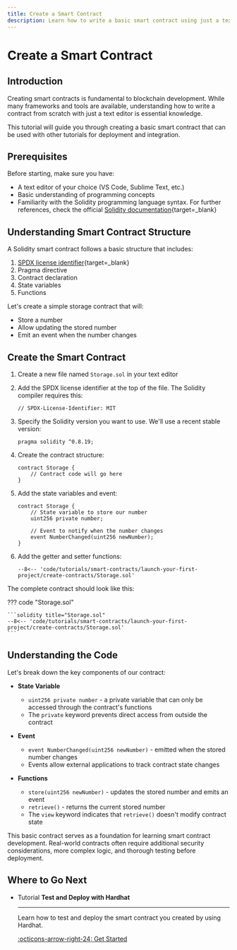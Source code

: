 ```yaml
---
title: Create a Smart Contract
description: Learn how to write a basic smart contract using just a text editor. This guide covers creating and preparing a contract for deployment on Asset Hub.
---
```


# Create a Smart Contract

## Introduction

Creating smart contracts is fundamental to blockchain development. While many frameworks and tools are available, understanding how to write a contract from scratch with just a text editor is essential knowledge.

This tutorial will guide you through creating a basic smart contract that can be used with other tutorials for deployment and integration.

## Prerequisites

Before starting, make sure you have:

- A text editor of your choice (VS Code, Sublime Text, etc.)
- Basic understanding of programming concepts
- Familiarity with the Solidity programming language syntax. For further references, check the official [Solidity documentation](https://docs.soliditylang.org/en/latest/){target=\_blank}

## Understanding Smart Contract Structure

A Solidity smart contract follows a basic structure that includes:

1. [SPDX license identifier](https://docs.soliditylang.org/en/v0.6.8/layout-of-source-files.html){target=\_blank}
2. Pragma directive
3. Contract declaration
4. State variables
5. Functions

Let's create a simple storage contract that will:

- Store a number
- Allow updating the stored number
- Emit an event when the number changes

## Create the Smart Contract

1. Create a new file named `Storage.sol` in your text editor

2. Add the SPDX license identifier at the top of the file. The Solidity compiler requires this:

    ```solidity
    // SPDX-License-Identifier: MIT
    ```

3. Specify the Solidity version you want to use. We'll use a recent stable version:

    ```solidity
    pragma solidity ^0.8.19;
    ```

4. Create the contract structure:

    ```solidity
    contract Storage {
        // Contract code will go here
    }
    ```

5. Add the state variables and event:

    ```solidity
    contract Storage {
        // State variable to store our number
        uint256 private number;
        
        // Event to notify when the number changes
        event NumberChanged(uint256 newNumber);
    }
    ```

6. Add the getter and setter functions:

    ```solidity
    --8<-- 'code/tutorials/smart-contracts/launch-your-first-project/create-contracts/Storage.sol'
    ```

The complete contract should look like this:

??? code "Storage.sol"

    ```solidity title="Storage.sol"
    --8<-- 'code/tutorials/smart-contracts/launch-your-first-project/create-contracts/Storage.sol'
    ```

## Understanding the Code

Let's break down the key components of our contract:

- **State Variable**

    - `uint256 private number` - a private variable that can only be accessed through the contract's functions
    - The `private` keyword prevents direct access from outside the contract

- **Event**

    - `event NumberChanged(uint256 newNumber)` - emitted when the stored number changes
    - Events allow external applications to track contract state changes

- **Functions**

    - `store(uint256 newNumber)` - updates the stored number and emits an event
    - `retrieve()` - returns the current stored number
    - The `view` keyword indicates that `retrieve()` doesn't modify contract state


This basic contract serves as a foundation for learning smart contract development. Real-world contracts often require additional security considerations, more complex logic, and thorough testing before deployment.

## Where to Go Next


<div class="grid cards" markdown>

-   <span class="badge tutorial">Tutorial</span> __Test and Deploy with Hardhat__

    ---

    Learn how to test and deploy the smart contract you created by using Hardhat.

    [:octicons-arrow-right-24: Get Started](/tutorials/smart-contracts/launch-your-first-project/test-and-deploy-with-hardhat/)

</div>
